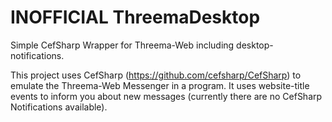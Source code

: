 # INOFFICIAL ThreemaDesktop
Simple CefSharp Wrapper for Threema-Web including desktop-notifications.

This project uses CefSharp (https://github.com/cefsharp/CefSharp) to emulate the Threema-Web Messenger in a program. It uses website-title events to inform you about new messages (currently there are no CefSharp Notifications available).

